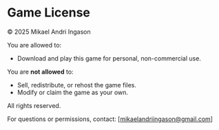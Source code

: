 # Game License  

© 2025 Mikael Andri Ingason

You are allowed to:
- Download and play this game for personal, non-commercial use.

You are **not allowed** to:
- Sell, redistribute, or rehost the game files.
- Modify or claim the game as your own.

All rights reserved.

For questions or permissions, contact: [mikaelandriingason@gmail.com]
